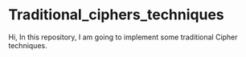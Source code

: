 ﻿# Traditional_ciphers_techniques
Hi, 
In this repository, I am going to implement some traditional Cipher techniques.
